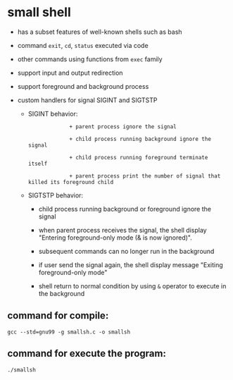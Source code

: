 # small shell
- has a subset features of well-known shells such as bash

- command `exit`, `cd`, `status` executed via code

- other commands using functions from `exec` family

- support input and output redirection

- support foreground and background process

- custom handlers for signal SIGINT and SIGTSTP

    - SIGINT behavior: 

                       + parent process ignore the signal

                       + child process running background ignore the signal

                       + child process running foreground terminate itself

                       + parent process print the number of signal that killed its foreground child

    - SIGTSTP behavior: 

        + child process running background or foreground ignore the signal

        + when parent process receives the signal, the shell display "Entering foreground-only mode (& is now ignored)". 

        + subsequent commands can no longer run in the background

        + if user send the signal again, the shell display message "Exiting foreground-only mode"

        + shell return to normal condition by using `&` operator to execute in the background 


## command for compile:
`gcc --std=gnu99 -g smallsh.c -o smallsh`

## command for execute the program:
`./smallsh`
